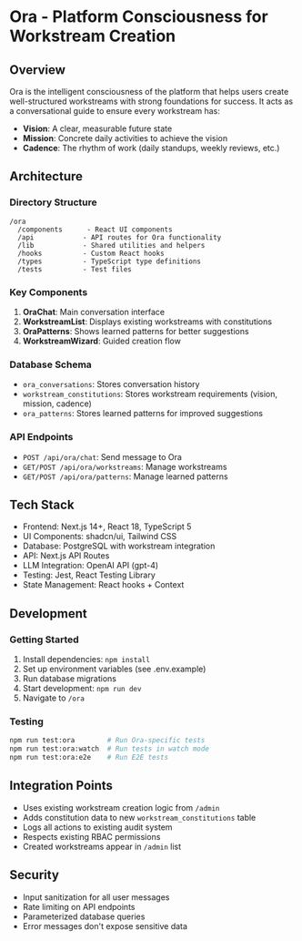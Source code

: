 # Ora - Platform Consciousness for Workstream Creation

## Overview

Ora is the intelligent consciousness of the platform that helps users create well-structured workstreams with strong foundations for success. It acts as a conversational guide to ensure every workstream has:

- **Vision**: A clear, measurable future state
- **Mission**: Concrete daily activities to achieve the vision  
- **Cadence**: The rhythm of work (daily standups, weekly reviews, etc.)

## Architecture

### Directory Structure
```
/ora
  /components      - React UI components
  /api            - API routes for Ora functionality
  /lib            - Shared utilities and helpers
  /hooks          - Custom React hooks
  /types          - TypeScript type definitions
  /tests          - Test files
```

### Key Components

1. **OraChat**: Main conversation interface
2. **WorkstreamList**: Displays existing workstreams with constitutions
3. **OraPatterns**: Shows learned patterns for better suggestions
4. **WorkstreamWizard**: Guided creation flow

### Database Schema

- `ora_conversations`: Stores conversation history
- `workstream_constitutions`: Stores workstream requirements (vision, mission, cadence)
- `ora_patterns`: Stores learned patterns for improved suggestions

### API Endpoints

- `POST /api/ora/chat`: Send message to Ora
- `GET/POST /api/ora/workstreams`: Manage workstreams
- `GET/POST /api/ora/patterns`: Manage learned patterns

## Tech Stack

- Frontend: Next.js 14+, React 18, TypeScript 5
- UI Components: shadcn/ui, Tailwind CSS
- Database: PostgreSQL with workstream integration
- API: Next.js API Routes
- LLM Integration: OpenAI API (gpt-4)
- Testing: Jest, React Testing Library
- State Management: React hooks + Context

## Development

### Getting Started

1. Install dependencies: `npm install`
2. Set up environment variables (see .env.example)
3. Run database migrations
4. Start development: `npm run dev`
5. Navigate to `/ora`

### Testing

```bash
npm run test:ora        # Run Ora-specific tests
npm run test:ora:watch  # Run tests in watch mode
npm run test:ora:e2e    # Run E2E tests
```

## Integration Points

- Uses existing workstream creation logic from `/admin`
- Adds constitution data to new `workstream_constitutions` table
- Logs all actions to existing audit system
- Respects existing RBAC permissions
- Created workstreams appear in `/admin` list

## Security

- Input sanitization for all user messages
- Rate limiting on API endpoints
- Parameterized database queries
- Error messages don't expose sensitive data